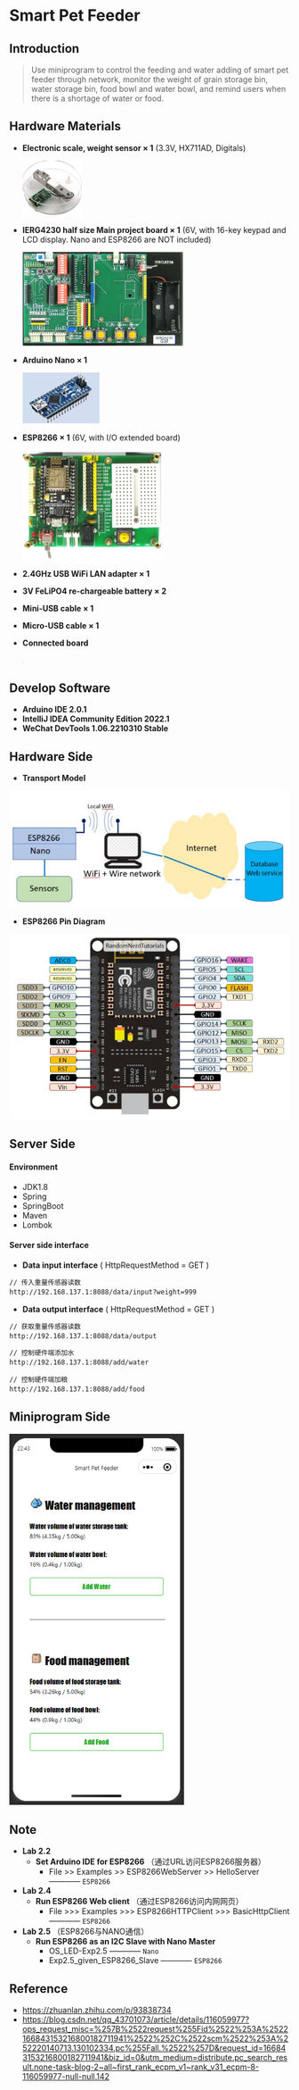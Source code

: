 # Smart Pet Feeder

## Introduction

> Use miniprogram to control the feeding and water adding of smart pet feeder through network, monitor the weight of grain storage bin, water storage bin, food bowl and water bowl, and remind users when there is a shortage of water or food.


## Hardware Materials
- **Electronic scale, weight sensor × 1** (3.3V, HX711AD, Digitals)

  ![img_4.png](sources/img_4.png)

- **IERG4230 half size Main project board × 1**
(6V, with  16-key keypad and LCD display. Nano and
ESP8266 are NOT included)

  <img src="sources/img1.png" style="zoom:60%">
  
- **Arduino Nano × 1**

  <img src="sources/img_1.png" style="zoom:60%">
  
- **ESP8266 × 1** (6V, with I/O extended board)

  <img src="sources/img.png" style="zoom:60%">
  
- **2.4GHz USB WiFi LAN adapter × 1**
- **3V FeLiPO4 re-chargeable battery × 2**
- **Mini-USB cable × 1**
- **Micro-USB cable × 1**
- **Connected board**

  <img src="sources/img232344.png" style="zoom:8%">

## Develop Software
- **Arduino IDE 2.0.1**
- **IntelliJ IDEA Community Edition 2022.1**
- **WeChat DevTools 1.06.2210310 Stable**

## Hardware Side

- **Transport Model**

![img.png](sources/img20983.png)

- **ESP8266 Pin Diagram**

![img.png](sources/img343.png)

## Server Side

#### Environment
  - JDK1.8
  - Spring
  - SpringBoot
  - Maven
  - Lombok
#### Server side interface
 - **Data input interface** ( HttpRequestMethod = GET )
```html
// 传入重量传感器读数
http://192.168.137.1:8088/data/input?weight=999
```
- **Data output interface** ( HttpRequestMethod = GET )
```html
// 获取重量传感器读数
http://192.168.137.1:8088/data/output
```
```html
// 控制硬件端添加水
http://192.168.137.1:8088/add/water
```
```html
// 控制硬件端加粮
http://192.168.137.1:8088/add/food
```


## Miniprogram Side

 <img src="sources/img2232.png" style="zoom:80%">

## Note
- **Lab 2.2** 
  - **Set Arduino IDE for ESP8266** （通过URL访问ESP8266服务器）
    - File >> Examples >> ESP8266WebServer >> HelloServer ———— `ESP8266`
- **Lab 2.4**
  - **Run ESP8266 Web client** （通过ESP8266访问内网网页）
    - File >>> Examples >>> ESP8266HTTPClient >>> BasicHttpClient ———— `ESP8266`
- **Lab 2.5** （ESP8266与NANO通信）
  - **Run ESP8266 as an I2C Slave with Nano Master**
    - OS_LED-Exp2.5 ———— `Nano`
    - Exp2.5_given_ESP8266_Slave ———— `ESP8266`

## Reference
- https://zhuanlan.zhihu.com/p/93838734
- https://blog.csdn.net/qq_43701073/article/details/116059977?ops_request_misc=%257B%2522request%255Fid%2522%253A%2522166843153216800182711941%2522%252C%2522scm%2522%253A%252220140713.130102334.pc%255Fall.%2522%257D&request_id=166843153216800182711941&biz_id=0&utm_medium=distribute.pc_search_result.none-task-blog-2~all~first_rank_ecpm_v1~rank_v31_ecpm-8-116059977-null-null.142
